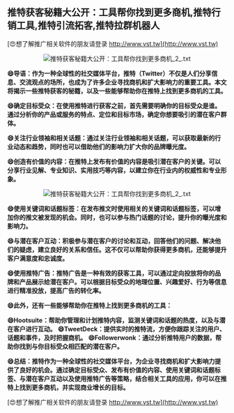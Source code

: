 ## **推特获客秘籍大公开：工具帮你找到更多商机,推特行销工具,推特引流拓客,推特拉群机器人**

[😍想了解推广相关软件的朋友请登录 http://www.vst.tw](http://www.vst.tw)

 <center><img src="https://vst.tw/MP4/tuiguang/png/0.png" alt="推特获客秘籍大公开：工具帮你找到更多商机_2_.txt"></center>

**😄导语：作为一种全球性的社交媒体平台，推特（Twitter）不仅是人们分享信息、交流观点的场所，也成为了许多企业寻找商机和扩大影响力的重要工具。本文将揭示一些推特获客的秘籍，以及一些能够帮助你在推特上找到更多商机的工具。**

**😄确定目标受众：在使用推特进行获客之前，首先需要明确你的目标受众是谁。通过分析你的产品或服务的特点、定位和目标市场，确定你想要吸引的潜在客户群体。**

**😄关注行业领袖和相关话题：通过关注行业领袖和相关话题，可以获取最新的行业动态和趋势，同时也可以借助他们的影响力扩大你的品牌曝光度。**

**😄创造有价值的内容：在推特上发布有价值的内容是吸引潜在客户的关键。可以分享行业见解、专业知识、实用技巧等内容，以建立你在行业内的权威性和专业形象。**

 <center><img src="https://vst.tw/MP4/tuiguang/png/3.png" alt="推特获客秘籍大公开：工具帮你找到更多商机_2_.txt"></center>

**😄使用关键词和话题标签：在发布推文时使用相关的关键词和话题标签，可以增加你的推文被发现的机会。同时，也可以参与热门话题的讨论，提升你的曝光度和影响力。**

**😄与潜在客户互动：积极参与潜在客户的讨论和互动，回答他们的问题、解决他们的疑虑，建立良好的关系和信任。这不仅可以帮助你获得更多商机，还能够提升客户满意度和忠诚度。**

**😄使用推特广告：推特广告是一种有效的获客工具，可以通过定向投放将你的品牌和产品展示给潜在客户。可以根据目标受众的地理位置、兴趣爱好、行为等信息进行精准投放，提高广告的转化率。**

**😄此外，还有一些能够帮助你在推特上找到更多商机的工具：**

**😄Hootsuite：帮助你管理和计划推特内容，监测关键词和话题的热度，以及与潜在客户进行互动。**
**😄TweetDeck：提供实时的推特流，方便你跟踪关注的用户、话题和事件，及时把握商机。**
**😄Followerwonk：通过分析推特用户的数据，帮助你找到与你目标受众相匹配的潜在客户。**

**😄总结：推特作为一种全球性的社交媒体平台，为企业寻找商机和扩大影响力提供了良好的机会。通过确定目标受众、发布有价值的内容、使用关键词和话题标签、与潜在客户互动以及使用推特广告等策略，结合相关工具的应用，你可以在推特上找到更多商机，并实现商业增长的目标。**

[😍想了解推广相关软件的朋友请登录 http://www.vst.tw](http://www.vst.tw)



